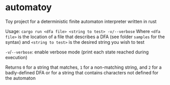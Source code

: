 # automatoy
Toy project for a deterministic finite automaton interpreter written in rust

Usage: `cargo run <dfa file> <string to test> -v/--verbose`
Where `<dfa file>` is the location of a file that describes a DFA (see folder `samples` for the syntax) 
and `<string to test>` is the desired string you wish to test

`-v`/`--verbose`: enable verbose mode (print each state reached during execution)

Returns `0` for a string that matches, `1` for a non-matching string, and `2` for a badly-defined DFA 
or for a string that contains characters not defined for the automaton
